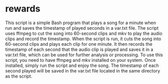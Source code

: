 # rewards
This script is a simple Bash program that plays a song for a minute when run and saves the timestamp of played seconds in a var.txt file. The script uses ffmpeg to cut the song into 60-second clips and mkv to play the audio clips and record the timestamp.
When the script is run, it cuts the song into 60-second clips and plays each clip for one minute. It then records the timestamp of each second that the audio clip is played and saves it in a var.txt file, which can be used for further analysis or processing.
To use this script, you need to have ffmpeg and mkv installed on your system. Once installed, simply run the script and enjoy the song. The timestamp of each second played will be saved in the var.txt file located in the same directory as the script.
